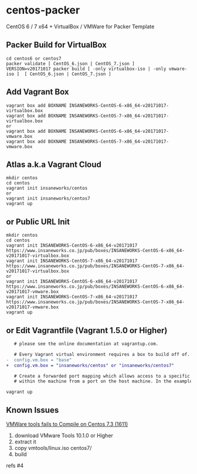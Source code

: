 centos-packer
=============

CentOS 6 / 7 x64 + VirtualBox / VMWare for Packer Template

## Packer Build for VirtualBox

```
cd centos6 or centos7
packer validate [ CentOS_6.json | CentOS_7.json ]
VERSION=v20171017 packer build [ -only virtualbox-iso | -only vmware-iso ]  [ CentOS_6.json | CentOS_7.json ]
```

## Add Vagrant Box

```
vagrant box add BOXNAME INSANEWORKS-CentOS-6-x86_64-v20171017-virtualbox.box
vagrant box add BOXNAME INSANEWORKS-CentOS-7-x86_64-v20171017-virtualbox.box
or
vagrant box add BOXNAME INSANEWORKS-CentOS-6-x86_64-v20171017-vmware.box
vagrant box add BOXNAME INSANEWORKS-CentOS-7-x86_64-v20171017-vmware.box
```

## Atlas a.k.a Vagrant Cloud

```
mkdir centos
cd centos
vagrant init insaneworks/centos
or
vagrant init insaneworks/centos7
vagrant up
```


## or Public URL Init

```
mkdir centos
cd centos
vagrant init INSANEWORKS-CentOS-6-x86_64-v20171017 https://www.insaneworks.co.jp/pub/boxes/INSANEWORKS-CentOS-6-x86_64-v20171017-virtualbox.box
vagrant init INSANEWORKS-CentOS-7-x86_64-v20171017 https://www.insaneworks.co.jp/pub/boxes/INSANEWORKS-CentOS-7-x86_64-v20171017-virtualbox.box
or
vagrant init INSANEWORKS-CentOS-6-x86_64-v20171017 https://www.insaneworks.co.jp/pub/boxes/INSANEWORKS-CentOS-6-x86_64-v20171017-vmware.box
vagrant init INSANEWORKS-CentOS-7-x86_64-v20171017 https://www.insaneworks.co.jp/pub/boxes/INSANEWORKS-CentOS-7-x86_64-v20171017-vmware.box
vagrant up
```

## or Edit Vagrantfile (Vagrant 1.5.0 or Higher)

```diff
   # please see the online documentation at vagrantup.com.

   # Every Vagrant virtual environment requires a box to build off of.
-  config.vm.box = "base"
+  config.vm.box = "insaneworks/centos" or "insaneworks/centos7"

   # Create a forwarded port mapping which allows access to a specific port
   # within the machine from a port on the host machine. In the example below,
```

```
vagrant up
```

## Known Issues

[VMWare tools fails to Compile on Centos 7.3 (1611)](https://communities.vmware.com/message/2637447?tstart=0)

1. download VMware Tools 10.1.0 or Higher
1. extract it
1. copy vmtools/linux.iso centos7/
1. build

refs #4
